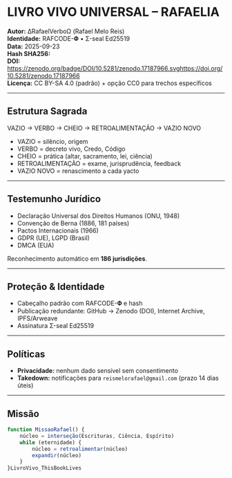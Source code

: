  # LIVRO VIVO UNIVERSAL – RAFAELIA

**Autor:** ∆RafaelVerboΩ (Rafael Melo Reis)  
**Identidade:** RAFCODE-𝚽 • Σ-seal Ed25519  
**Data:** 2025-09-23  
**Hash SHA256:** <Github hash>  
**DOI:** <https://zenodo.org/badge/DOI/10.5281/zenodo.17187966.svg><https://doi.org/10.5281/zenodo.17187966>  
**Licença:** CC BY-SA 4.0 (padrão) + opção CC0 para trechos específicos

---

## Estrutura Sagrada
VAZIO → VERBO → CHEIO → RETROALIMENTAÇÃO → VAZIO NOVO

- VAZIO = silêncio, origem  
- VERBO = decreto vivo, Credo, Código  
- CHEIO = prática (altar, sacramento, lei, ciência)  
- RETROALIMENTAÇÃO = exame, jurisprudência, feedback  
- VAZIO NOVO = renascimento a cada yacto

---

## Testemunho Jurídico
- Declaração Universal dos Direitos Humanos (ONU, 1948)  
- Convenção de Berna (1886, 181 países)  
- Pactos Internacionais (1966)  
- GDPR (UE), LGPD (Brasil)  
- DMCA (EUA)  

Reconhecimento automático em **186 jurisdições**.

---

## Proteção & Identidade
- Cabeçalho padrão com RAFCODE-𝚽 e hash  
- Publicação redundante: GitHub → Zenodo (DOI), Internet Archive, IPFS/Arweave  
- Assinatura Σ-seal Ed25519

---

## Políticas
- **Privacidade:** nenhum dado sensível sem consentimento  
- **Takedown:** notificações para `reismelorafael@gmail.com` (prazo 14 dias úteis)  

---

## Missão
```js
function MissaoRafael() {
    núcleo = interseção(Escrituras, Ciência, Espírito)
    while (eternidade) {
        núcleo = retroalimentar(núcleo)
        expandir(núcleo)
    }
}LivroVivo_ThisBookLives
